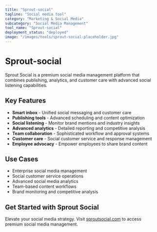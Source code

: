 ```yaml
---
title: "Sprout-social"
tagline: "Social media tool"
category: "Marketing & Social Media"
subcategory: "Social Media Management"
tool_name: "Sprout-social"
deployment_status: "deployed"
image: "/images/tools/sprout-social-placeholder.jpg"
---
```


# Sprout-social

Sprout Social is a premium social media management platform that combines publishing, analytics, and customer care with advanced social listening capabilities.

## Key Features

- **Smart inbox** - Unified social messaging and customer care
- **Publishing tools** - Advanced scheduling and content optimization
- **Social listening** - Monitor brand mentions and industry insights
- **Advanced analytics** - Detailed reporting and competitive analysis
- **Team collaboration** - Sophisticated workflow and approval systems
- **Customer care** - Social customer service and response management
- **Employee advocacy** - Empower employees to share brand content

## Use Cases

- Enterprise social media management
- Social customer service operations
- Advanced social media analytics
- Team-based content workflows
- Brand monitoring and competitive analysis

## Get Started with Sprout Social

Elevate your social media strategy. Visit [sproutsocial.com](https://sproutsocial.com) to access premium social media management.
